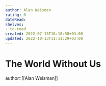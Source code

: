 ```yaml
---
author: Alan Weisman
rating: 0
dateRead: 
shelves: 
- to-read
created: 2022-07-15T16:18:58+03:00
updated: 2022-10-13T11:11:29+03:00
---
```

# The World Without Us

author::[[Alan Weisman]]